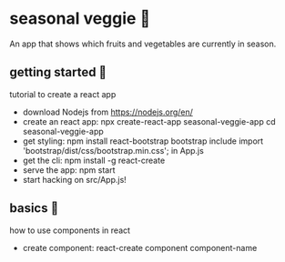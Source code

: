 # seasonal veggie 🍆
An app that shows which fruits and vegetables are currently in season.

## getting started 🍒
tutorial to create a react app

- download Nodejs from https://nodejs.org/en/
- create an react app:
    npx create-react-app seasonal-veggie-app
    cd seasonal-veggie-app
- get styling:
    npm install react-bootstrap bootstrap
    include import 'bootstrap/dist/css/bootstrap.min.css'; in App.js
- get the cli:
    npm install -g react-create
- serve the app:
    npm start
- start hacking on src/App.js!

## basics 🍑
how to use components in react

- create component:
    react-create component component-name

